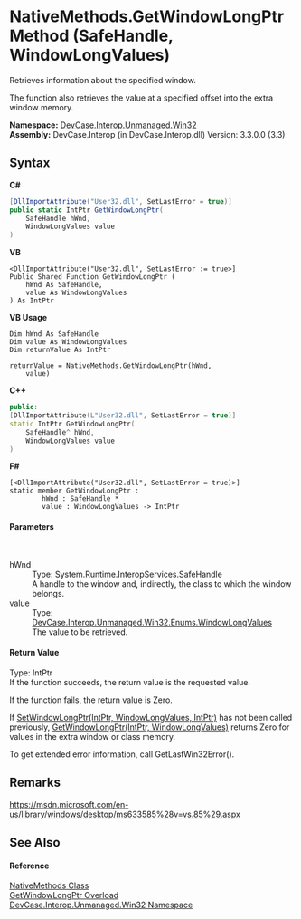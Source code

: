 # NativeMethods.GetWindowLongPtr Method (SafeHandle, WindowLongValues)
 

Retrieves information about the specified window. 

 The function also retrieves the value at a specified offset into the extra window memory.

**Namespace:**&nbsp;<a href="N_DevCase_Interop_Unmanaged_Win32">DevCase.Interop.Unmanaged.Win32</a><br />**Assembly:**&nbsp;DevCase.Interop (in DevCase.Interop.dll) Version: 3.3.0.0 (3.3)

## Syntax

**C#**<br />
``` C#
[DllImportAttribute("User32.dll", SetLastError = true)]
public static IntPtr GetWindowLongPtr(
	SafeHandle hWnd,
	WindowLongValues value
)
```

**VB**<br />
``` VB
<DllImportAttribute("User32.dll", SetLastError := true>]
Public Shared Function GetWindowLongPtr ( 
	hWnd As SafeHandle,
	value As WindowLongValues
) As IntPtr
```

**VB Usage**<br />
``` VB Usage
Dim hWnd As SafeHandle
Dim value As WindowLongValues
Dim returnValue As IntPtr

returnValue = NativeMethods.GetWindowLongPtr(hWnd, 
	value)
```

**C++**<br />
``` C++
public:
[DllImportAttribute(L"User32.dll", SetLastError = true)]
static IntPtr GetWindowLongPtr(
	SafeHandle^ hWnd, 
	WindowLongValues value
)
```

**F#**<br />
``` F#
[<DllImportAttribute("User32.dll", SetLastError = true)>]
static member GetWindowLongPtr : 
        hWnd : SafeHandle * 
        value : WindowLongValues -> IntPtr 

```


#### Parameters
&nbsp;<dl><dt>hWnd</dt><dd>Type: System.Runtime.InteropServices.SafeHandle<br />A handle to the window and, indirectly, the class to which the window belongs.</dd><dt>value</dt><dd>Type: <a href="T_DevCase_Interop_Unmanaged_Win32_Enums_WindowLongValues">DevCase.Interop.Unmanaged.Win32.Enums.WindowLongValues</a><br />The value to be retrieved.</dd></dl>

#### Return Value
Type: IntPtr<br />If the function succeeds, the return value is the requested value. 

 If the function fails, the return value is Zero. 

 If <a href="M_DevCase_Interop_Unmanaged_Win32_NativeMethods_SetWindowLongPtr">SetWindowLongPtr(IntPtr, WindowLongValues, IntPtr)</a> has not been called previously, <a href="M_DevCase_Interop_Unmanaged_Win32_NativeMethods_GetWindowLongPtr">GetWindowLongPtr(IntPtr, WindowLongValues)</a> returns Zero for values in the extra window or class memory. 

 To get extended error information, call GetLastWin32Error().

## Remarks
<a href="https://msdn.microsoft.com/en-us/library/windows/desktop/ms633585%28v=vs.85%29.aspx" target="_blank">https://msdn.microsoft.com/en-us/library/windows/desktop/ms633585%28v=vs.85%29.aspx</a>

## See Also


#### Reference
<a href="T_DevCase_Interop_Unmanaged_Win32_NativeMethods">NativeMethods Class</a><br /><a href="Overload_DevCase_Interop_Unmanaged_Win32_NativeMethods_GetWindowLongPtr">GetWindowLongPtr Overload</a><br /><a href="N_DevCase_Interop_Unmanaged_Win32">DevCase.Interop.Unmanaged.Win32 Namespace</a><br />